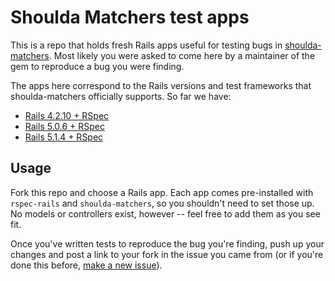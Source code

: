 # Shoulda Matchers test apps

This is a repo that holds fresh Rails apps useful for testing bugs in
[shoulda-matchers]. Most likely you were asked to come here by a maintainer of
the gem to reproduce a bug you were finding.

The apps here correspond to the Rails versions and test frameworks that
shoulda-matchers officially supports. So far we have:

* [Rails 4.2.10 + RSpec](rails-4-2-10-and-rspec)
* [Rails 5.0.6 + RSpec](rails-5-0-6-and-rspec)
* [Rails 5.1.4 + RSpec](rails-5-1-4-and-rspec)

## Usage

Fork this repo and choose a Rails app. Each app comes pre-installed with
`rspec-rails` and `shoulda-matchers`, so you shouldn't need to set those up. No
models or controllers exist, however -- feel free to add them as you see fit.

Once you've written tests to reproduce the bug you're finding, push up your
changes and post a link to your fork in the issue you came from (or if you're
done this before, [make a new issue]).

[shoulda-matchers]: http://github.com/thoughtbot/shoulda-matchers
[make a new issue]: http://github.com/thoughtbot/shoulda-matchers/issues/new
